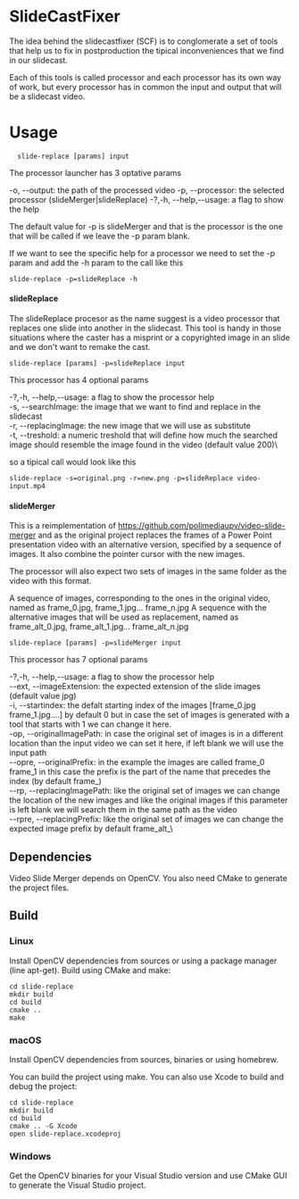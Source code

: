# SlideCastFixer

The idea behind the slidecastfixer (SCF) is to conglomerate a set of tools that help us to fix in postproduction the tipical inconveniences that we find in our slidecast.

Each of this tools is called processor and each processor has its own way of work, but every processor has in common the input and output that will be a slidecast video.

# Usage

```
  slide-replace [params] input  
```
  
The processor launcher has 3 optative params

-o, --output: the path of the processed video 
-p, --processor: the selected processor (slideMerger|slideReplace)
-?,-h, --help,--usage: a flag to show the help

The default value for -p is slideMerger and that is the processor is the one that will be called if we leave the -p param blank.

If we want to see the specific help for a processor we need to set the -p param and add the -h param to the call like this

```
slide-replace -p=slideReplace -h
```
#### slideReplace 

The slideReplace procesor as the name suggest is a video processor that replaces one slide into another in the slidecast. This tool is handy in those situations where the caster has a misprint or a copyrighted image in an slide and we don't want to remake the cast.

```
slide-replace [params] -p=slideReplace input
```

This processor has 4 optional params

-?,-h, --help,--usage: a flag to show the processor help\
-s, --searchImage: the image that we want to find and replace in the slidecast\
-r, --replacingImage: the new image that we will use as substitute\
-t, --treshold: a numeric treshold that will define how much the searched image should resemble the image found in the video (default value 200)\

so a tipical call would look like this 

```
slide-replace -s=original.png -r=new.png -p=slideReplace video-input.mp4
```

#### slideMerger

This is a reimplementation of https://github.com/polimediaupv/video-slide-merger and as the original project replaces the frames of a Power Point presentation video with an alternative version, specified by a sequence of images. It also combine the pointer cursor with the new images.

The processor will also expect two sets of images in the same folder as the video with this format.

A sequence of images, corresponding to the ones in the original video, named as frame_0.jpg, frame_1.jpg... frame_n.jpg
A sequence with the alternative images that will be used as replacement, named as frame_alt_0.jpg, frame_alt_1.jpg... frame_alt_n.jpg

```
slide-replace [params] -p=slideMerger input
```

This processor has 7  optional params


-?,-h, --help,--usage: a flag to show the processor help\
--ext, --imageExtension: the expected extension of the slide images (default value jpg)\
-i, --startindex: the defalt starting index of the images [frame_0.jpg frame_1.jpg....] by default 0 but in case the set of images is generated with a tool that starts with 1 we can change it here.\
-op, --originalImagePath: in case the original set of images is in a different location than the input video we can set it here, if left blank we will use the input path\
--opre, --originalPrefix: in the example the images are called frame_0 frame_1 in this case the prefix is the part of the name that precedes the index (by default frame_)\
--rp, --replacingImagePath: like the original set of images we can change the location of the new images and like the original images if this parameter is left blank we will search them in the same path as the video\
--rpre, --replacingPrefix: like the original set of images we can change the expected image prefix by default frame_alt_\


## Dependencies

Video Slide Merger depends on OpenCV. You also need CMake to generate the project files.

## Build

### Linux

Install OpenCV dependencies from sources or using a package manager (line apt-get). Build using CMake and make:

```
cd slide-replace
mkdir build
cd build
cmake ..
make
```

### macOS

Install OpenCV dependencies from sources, binaries or using homebrew.

You can build the project using make. You can also use Xcode to build and debug the project:

```
cd slide-replace
mkdir build
cd build
cmake .. -G Xcode
open slide-replace.xcodeproj
```

### Windows

Get the OpenCV binaries for your Visual Studio version and use CMake GUI to generate the Visual Studio project.

